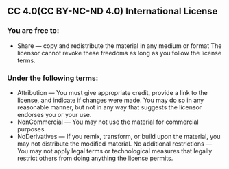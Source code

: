 ## CC 4.0(CC BY-NC-ND 4.0) International License

### You are free to:

  * Share — copy and redistribute the material in any medium or format
    The licensor cannot revoke these freedoms as long as you follow the license terms.


### Under the following terms:

  * Attribution — You must give appropriate credit, provide a link to the license, and indicate if changes were made. You may do so in any reasonable manner, but not in any way that suggests the licensor endorses you or your use.
  * NonCommercial — You may not use the material for commercial purposes.
  * NoDerivatives — If you remix, transform, or build upon the material, you may not distribute the modified material.
No additional restrictions — You may not apply legal terms or technological measures that legally restrict others from doing anything the license permits.
